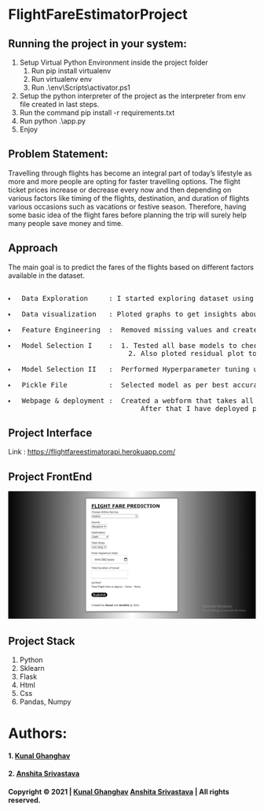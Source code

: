 # FlightFareEstimatorProject

## Running the project in your system:
1. Setup Virtual Python Environment inside the project folder
   1. Run pip install virtualenv
   2. Run virtualenv env
   3. Run .\env\Scripts\activator.ps1
2. Setup the python interpreter of the project as the interpreter from env file created in last steps.
3. Run the command pip install -r requirements.txt
4. Run python .\app.py
5. Enjoy

## Problem Statement:

<p>Travelling through flights has become an integral part of today’s lifestyle as more and more people are opting for faster travelling options. The flight ticket prices increase or decrease every now and then depending on various factors like timing of the flights, destination, and duration of flights various occasions such as vacations or festive season. Therefore, having some basic idea of the flight fares before planning the trip will surely help many people save money and time.</p>

## Approach
<p>The main goal is to predict the fares of the flights based on different factors available in the dataset.</p>
<pre> 
<li> Data Exploration     : I started exploring dataset using pandas,numpy,matplotlib and seaborn. </li>
<li> Data visualization   : Ploted graphs to get insights about dependend and independed variables. </li>
<li> Feature Engineering  :  Removed missing values and created new features as per insights.</li>
<li> Model Selection I    :  1. Tested all base models to check the base accuracy.
                             2. Also ploted residual plot to check whether a model is a good fit or not.</li>
<li> Model Selection II   :  Performed Hyperparameter tuning using gridsearchCV and randomizedSearchCV.</li>
<li> Pickle File          :  Selected model as per best accuracy and created pickle file using joblib .</li>
<li> Webpage & deployment :  Created a webform that takes all the necessary inputs from user and shows output.
                                After that I have deployed project on heroku</li></pre>

## Project Interface
Link : https://flightfareestimatorapi.herokuapp.com/

## Project FrontEnd
![alt text](ProjectSS.png)

## Project Stack
1. Python 
2. Sklearn
3. Flask
4. Html
5. Css
6. Pandas, Numpy

# Authors:
#### 1. [Kunal Ghanghav](#https://github.com/KKunaal)
#### 2. [Anshita Srivastava](#https://github.com/anshita22)

#### Copyright &copy; 2021 | [Kunal Ghanghav](https://github.com/KKunaal) [Anshita Srivastava](https://github.com/anshita22) | All rights reserved.


